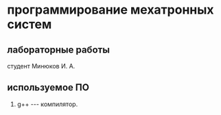 # программирование мехатронных систем

## лабораторные работы

студент Минюков И. А.

## используемое ПО

1. g++ --- компилятор.
